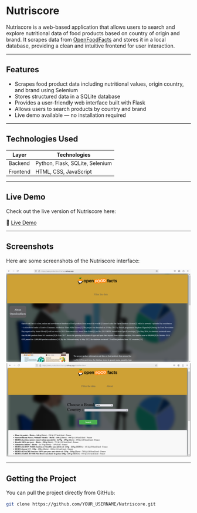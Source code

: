 # Nutriscore

Nutriscore is a web-based application that allows users to search and explore nutritional data of food products based on country of origin and brand. It scrapes data from [OpenFoodFacts](https://world.openfoodfacts.org/) and stores it in a local database, providing a clean and intuitive frontend for user interaction.

---

## Features

- Scrapes food product data including nutritional values, origin country, and brand using Selenium
- Stores structured data in a SQLite database
- Provides a user-friendly web interface built with Flask
- Allows users to search products by country and brand
- Live demo available — no installation required

---

## Technologies Used

| Layer       | Technologies                          |
|------------|----------------------------------------|
| Backend     | Python, Flask, SQLite, Selenium        |
| Frontend    | HTML, CSS, JavaScript                  |

---

## Live Demo

Check out the live version of Nutriscore here:

🔗 [Live Demo](https://web-production-31a1.up.railway.app/)

---

## Screenshots

Here are some screenshots of the Nutriscore interface:

<!-- Add your screenshots below -->
![Homepage Screenshot](static/images/Homepage.png)
![Search Results Screenshot](static/images/Results.png)

---

## Getting the Project

You can pull the project directly from GitHub:

```bash
git clone https://github.com/YOUR_USERNAME/Nutriscore.git
